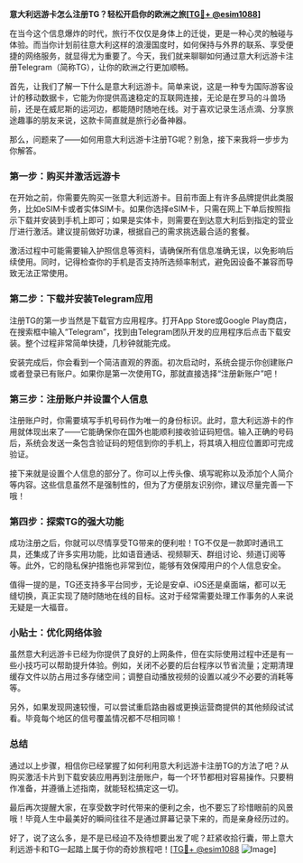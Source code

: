 **意大利远游卡怎么注册TG？轻松开启你的欧洲之旅[[TG💪+ @esim1088](https://t.me/s/esim1088)]**

在当今这个信息爆炸的时代，旅行不仅仅是身体上的迁徙，更是一种心灵的触碰与体验。而当你计划前往意大利这样的浪漫国度时，如何保持与外界的联系、享受便捷的网络服务，就显得尤为重要了。今天，我们就来聊聊如何通过意大利远游卡注册Telegram（简称TG），让你的欧洲之行更加顺畅。

首先，让我们了解一下什么是意大利远游卡。简单来说，这是一种专为国际游客设计的移动数据卡，它能为你提供高速稳定的互联网连接，无论是在罗马的斗兽场前，还是在威尼斯的运河边，都能随时随地在线。对于喜欢记录生活点滴、分享旅途趣事的朋友来说，这款卡简直就是旅行必备神器。

那么，问题来了——如何用意大利远游卡注册TG呢？别急，接下来我将一步步为你解答。

### 第一步：购买并激活远游卡

在开始之前，你需要先购买一张意大利远游卡。目前市面上有许多品牌提供此类服务，比如eSIM卡或者实体SIM卡。如果你选择eSIM卡，只需在网上下单后按照指示下载并安装到手机上即可；如果是实体卡，则需要在到达意大利后到指定的营业厅进行激活。建议提前做好功课，根据自己的需求挑选最合适的套餐。

激活过程中可能需要输入护照信息等资料，请确保所有信息准确无误，以免影响后续使用。同时，记得检查你的手机是否支持所选频率制式，避免因设备不兼容而导致无法正常使用。

### 第二步：下载并安装Telegram应用

注册TG的第一步当然是下载官方应用程序。打开App Store或Google Play商店，在搜索框中输入“Telegram”，找到由Telegram团队开发的应用程序后点击下载安装。整个过程非常简单快捷，几秒钟就能完成。

安装完成后，你会看到一个简洁直观的界面。初次启动时，系统会提示你创建账户或者登录已有账户。如果你是第一次使用TG，那就直接选择“注册新账户”吧！

### 第三步：注册账户并设置个人信息

注册账户时，你需要填写手机号码作为唯一的身份标识。此时，意大利远游卡的作用就体现出来了——它能确保你在国外也能顺利接收验证码短信。输入正确的号码后，系统会发送一条包含验证码的短信到你的手机上，将其填入相应位置即可完成验证。

接下来就是设置个人信息的部分了。你可以上传头像、填写昵称以及添加个人简介等内容。这些信息虽然不是强制性的，但为了方便朋友识别你，建议尽量完善一下哦！

### 第四步：探索TG的强大功能

成功注册之后，你就可以尽情享受TG带来的便利啦！TG不仅是一款即时通讯工具，还集成了许多实用功能，比如语音通话、视频聊天、群组讨论、频道订阅等等。此外，它的隐私保护措施也非常到位，能够有效保障用户的个人信息安全。

值得一提的是，TG还支持多平台同步，无论是安卓、iOS还是桌面端，都可以无缝切换，真正实现了随时随地在线的目标。这对于经常需要处理工作事务的人来说无疑是一大福音。

### 小贴士：优化网络体验

虽然意大利远游卡已经为你提供了良好的上网条件，但在实际使用过程中还是有一些小技巧可以帮助提升体验。例如，关闭不必要的后台程序以节省流量；定期清理缓存文件以防占用过多存储空间；调整自动播放视频的设置以减少不必要的消耗等等。

另外，如果发现网速较慢，可以尝试重启路由器或更换运营商提供的其他频段试试看。毕竟每个地区的信号覆盖情况都不尽相同嘛！

### 总结

通过以上步骤，相信你已经掌握了如何利用意大利远游卡注册TG的方法了吧？从购买激活卡片到下载安装应用再到注册账户，每一个环节都相对容易操作。只要稍作准备，并遵循上述指南，就能轻松搞定这一切。

最后再次提醒大家，在享受数字时代带来的便利之余，也不要忘了珍惜眼前的风景哦！毕竟人生中最美好的瞬间往往不是通过屏幕记录下来的，而是亲身经历过的。

好了，说了这么多，是不是已经迫不及待想要出发了呢？赶紧收拾行囊，带上意大利远游卡和TG一起踏上属于你的奇妙旅程吧！[[TG💪+ @esim1088](https://t.me/s/esim1088) ![Image](https://i.postimg.cc/4NQfJmqS/Snipaste-2025-05-13-00-14-12.png)]
